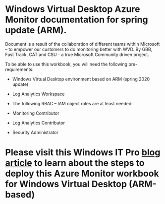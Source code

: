 # Windows Virtual Desktop Azure Monitor documentation for spring update (ARM).

Document is a result of the collaboration of different teams within Microsoft – to empower our customers to do monitoring better with WVD. 
By GBB, Fast Track, CAT and CSU - a true Microsoft Community driven project. 

To be able to use this workbook, you will need the following pre-requirements:

-	Windows Virtual Desktop environment based on ARM (spring 2020 update)
-	Log Analytics Workspace
-	The following RBAC – IAM object roles are at least needed:

-	Monitoring Contributor
-	Log Analytics Contributor
-	Security Administrator 

# Please visit this Windows IT Pro [blog article](https://techcommunity.microsoft.com/t5/windows-it-pro-blog/bg-p/Windows10Blog) to learn about the steps to deploy this Azure Monitor workbook for Windows Virtual Desktop (ARM-based)
